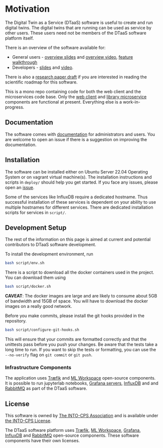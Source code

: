 # Motivation

The Digital Twin as a Service (DTaaS) software is useful to create and run digital twins. The digital twins that are running can be used as service by other users. These users need not be members of the DTaaS software platform itself.

There is an overview of the software available for:

* General users - [overview slides](https://odin.cps.digit.au.dk/into-cps/dtaas/assets/DTaaS-short-intro.pdf) and [overview video](https://odin.cps.digit.au.dk/into-cps/dtaas/assets/videos/DTaaS-short-intro.mp4), [feature walkthrough](https://odin.cps.digit.au.dk/into-cps/dtaas/assets/videos/dtaas-v0.2.0-demo.mp4)
* Developers - [slides](https://odin.cps.digit.au.dk/into-cps/dtaas/assets/DTaaS-overview.pdf) and [video](https://odin.cps.digit.au.dk/into-cps/dtaas/assets/videos/DTaaS-overview.mkv).

There is also a [research paper draft](https://arxiv.org/abs/2305.07244) if you are interested in reading the scientific roadmap for this software.

This is a mono repo containing code for both the web client and the microservices code base. Only the [web client](client) and [library microservice](servers/lib) components are functional at present. Everything else is a work-in-progress.

## Documentation

The software comes with [documentation](https://into-cps-association.github.io/DTaaS/version0.2/index.html) for administrators and users. You are welcome to open an issue if there is a suggestion on improving the documentation.

## Installation

The software can be installed either on Ubuntu Server 22.04 Operating System or on vagrant virtual machine(s). The installation instructions and scripts in `deploy/` should help you get started. If you face any issues, please open an [issue](https://github.com/INTO-CPS-Association/DTaaS/issues/new/choose).

Some of the services like InfluxDB require a dedicated hostname. Thus successful installation of these services is dependent on your ability to use multiple hostnames for different services. There are dedicated installation scripts for services in `script/`.

## Development Setup

The rest of the information on this page is aimed at current and potential contributors to DTaaS software development.

To install the development environment, run

```bash
bash script/env.sh
```

There is a script to download all the docker containers used in the project. You can download them using

```bash
bash script/docker.sh
```

**CAVEAT**: The docker images are large and are likely to consume about 5GB of bandwidth and 15GB of space. You will have to download the docker images on a really good network.

Before you make commits, please install the git hooks provided in the repository.

```bash
bash script/configure-git-hooks.sh
```

This will ensure that your commits are formatted correctly and that the unittests pass before you push your changes. Be aware that the tests take a long time to run. If you want to skip the tests or formatting, you can use the `--no-verify` flag on `git commit` or `git push`.

### Infrastructure Components

The application uses [Træfik](https://github.com/traefik/traefik) and [ML Workspace](https://github.com/ml-tooling/ml-workspace) open-source components. It is possible to run jupyterlab notebooks, [Grafana servers](script/grafana.sh), [InfluxDB](script/influx.sh) and  and [RabbitMQ](https://github.com/rabbitmq/rabbitmq-server) as part of the DTaaS software.

## License

This software is owned by [The INTO-CPS Association](https://into-cps.org/) and is available under [the INTO-CPS License](./LICENSE.md).

The DTaaS software platform uses [Træfik](https://github.com/traefik/traefik), [ML Workspace](https://github.com/ml-tooling/ml-workspace), [Grafana](https://github.com/grafana/grafana), [InfluxDB](https://github.com/influxdata/influxdb) and [RabbitMQ](https://github.com/rabbitmq/rabbitmq-server) open-source components. These software components have their own licenses.
